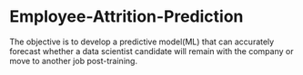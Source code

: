 # Employee-Attrition-Prediction
The objective is to develop a predictive model(ML) that can accurately forecast whether a data scientist candidate will remain with the company or move to another job post-training.
